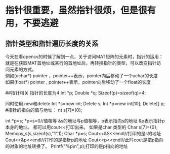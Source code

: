 # 指针很重要，虽然指针很烦，但是很有用，不要逃避
## 指针类型和指针遍历长度的关系  
 今天在看opencv的时候了解到一点，关于访问MAT矩阵的元素时，指针的运用：  
 就是在获取MAT首地址或某行的首地址后，再转换指针的类型，可以改变指针访问元素的方式。  
 例如(uchar*) pointer ，pointer++表示，pointer向后移动了一个uchar的长度  
 如果(float*) pointer , pointer++表示，pointer向后移动了一个float的长度  
 

##指针相关
指针的长度为4
Int *p;
Double *q;
Sizeof(p)=sizeof(q)=4;

同时使用 new和delete
Int *s=new int;
Delete s;
Int *p=new int[10];
Delete[] p;
#指针的指向的值与地址：
nt s[7]={0};
	
int *p=s;
*p=s=0//值相等
&s的地址与p值相等，p表示指向s的地址
&p表示指针p本身的地址。
都可以用cout<<打印出来。
如果是char 类型的
Char s[7]={0};
Memcpy_s(s,sizeof(s),"1",1);
Char *p=s;
Cout<<&S<<endl//打印的是s的地址
Cout<<&p<<endl//打印的是指针p的地址
Cout<<p<<endl//此时cout是把p指向的对象的地址转换了。
Printf("%p\n",p);打印的是p指向的地址


